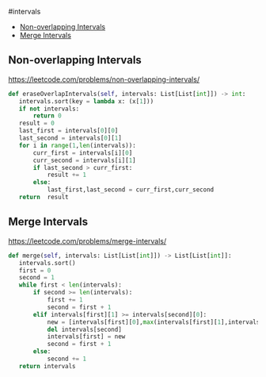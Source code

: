 #intervals
 + [Non-overlapping Intervals](#non-overlapping-intervals)
 + [Merge Intervals](#merge-intervals)
 
## Non-overlapping Intervals
 https://leetcode.com/problems/non-overlapping-intervals/
 ```python
def eraseOverlapIntervals(self, intervals: List[List[int]]) -> int:
    intervals.sort(key = lambda x: (x[1]))
    if not intervals:
        return 0
    result = 0
    last_first = intervals[0][0]
    last_second = intervals[0][1]
    for i in range(1,len(intervals)):
        curr_first = intervals[i][0]
        curr_second = intervals[i][1]
        if last_second > curr_first:
            result += 1
        else:
            last_first,last_second = curr_first,curr_second
    return  result

```
## Merge Intervals
 https://leetcode.com/problems/merge-intervals/
 ```python
def merge(self, intervals: List[List[int]]) -> List[List[int]]:
    intervals.sort()
    first = 0
    second = 1
    while first < len(intervals):
        if second >= len(intervals):
            first += 1
            second = first + 1
        elif intervals[first][1] >= intervals[second][0]:
            new = [intervals[first][0],max(intervals[first][1],intervals[second][1])]
            del intervals[second]
            intervals[first] = new
            second = first + 1
        else:
            second += 1
    return intervals

```